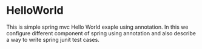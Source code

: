 HelloWorld
==========
This is simple spring mvc Hello World exaple using annotation.
In this we configure different component of spring using annotation and also describe a way to write spring junit test cases.

